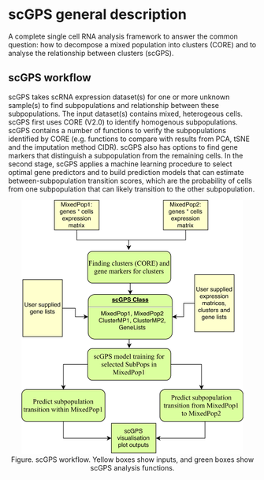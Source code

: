 # scGPS general description
A complete  single cell RNA analysis framework to answer the common question: how to decompose a mixed population into clusters (CORE) and to analyse the relationship between clusters (scGPS). 

## scGPS workflow

scGPS takes scRNA expression dataset(s) for one or more unknown sample(s) to find subpopulations and relationship between these subpopulations. The input dataset(s) contains mixed, heterogeous cells. scGPS first uses CORE (V2.0) to identify homogenous subpopulations. scGPS contains a number of functions to verify the subpopulations identified by CORE (e.g. functions to compare with results from PCA, tSNE and the imputation method CIDR). scGPS also has options to find gene markers that distinguish a subpopulation from the remaining cells. In the second stage, scGPS applies a machine learning procedure to select optimal gene predictors and to build prediction models that can estimate between-subpopulation transition scores, which are the probability of cells from one subpopulation that can likely transition to the other subpopulation.

 
<p align="center">
<img width="450"  src="./packagePlan.png"> <br>
Figure. scGPS workflow. Yellow boxes show inputs, and green boxes show scGPS analysis functions.  
</p>




